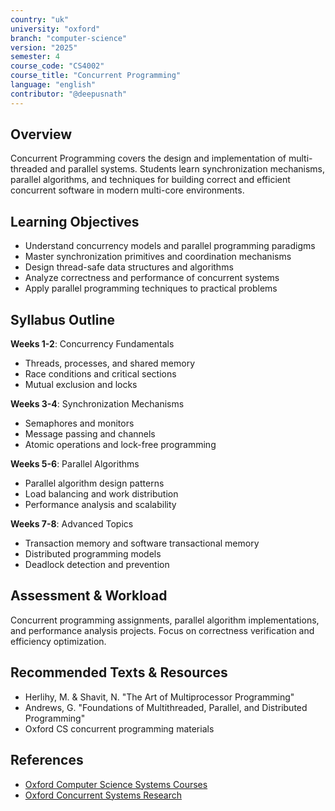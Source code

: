 ```yaml
---
country: "uk"
university: "oxford"
branch: "computer-science"
version: "2025"
semester: 4
course_code: "CS4002"
course_title: "Concurrent Programming"
language: "english"
contributor: "@deepusnath"
---
```


## Overview

Concurrent Programming covers the design and implementation of multi-threaded and parallel systems. Students learn synchronization mechanisms, parallel algorithms, and techniques for building correct and efficient concurrent software in modern multi-core environments.

## Learning Objectives

- Understand concurrency models and parallel programming paradigms
- Master synchronization primitives and coordination mechanisms
- Design thread-safe data structures and algorithms
- Analyze correctness and performance of concurrent systems
- Apply parallel programming techniques to practical problems

## Syllabus Outline

**Weeks 1-2**: Concurrency Fundamentals
- Threads, processes, and shared memory
- Race conditions and critical sections
- Mutual exclusion and locks

**Weeks 3-4**: Synchronization Mechanisms
- Semaphores and monitors
- Message passing and channels
- Atomic operations and lock-free programming

**Weeks 5-6**: Parallel Algorithms
- Parallel algorithm design patterns
- Load balancing and work distribution
- Performance analysis and scalability

**Weeks 7-8**: Advanced Topics
- Transaction memory and software transactional memory
- Distributed programming models
- Deadlock detection and prevention

## Assessment & Workload

Concurrent programming assignments, parallel algorithm implementations, and performance analysis projects. Focus on correctness verification and efficiency optimization.

## Recommended Texts & Resources

- Herlihy, M. & Shavit, N. "The Art of Multiprocessor Programming"
- Andrews, G. "Foundations of Multithreaded, Parallel, and Distributed Programming"
- Oxford CS concurrent programming materials

## References

- [Oxford Computer Science Systems Courses](https://www.cs.ox.ac.uk/teaching/courses/)
- [Oxford Concurrent Systems Research](https://www.cs.ox.ac.uk/research/)
